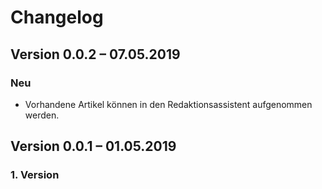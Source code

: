 Changelog
=========

Version 0.0.2 – 07.05.2019
--------------------------

### Neu

* Vorhandene Artikel können in den Redaktionsassistent aufgenommen werden.


Version 0.0.1 – 01.05.2019
--------------------------

### 1. Version

